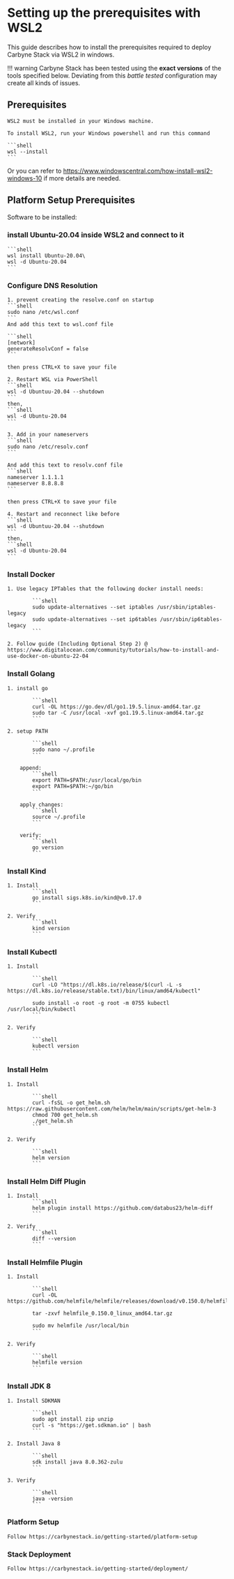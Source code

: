 # Setting up the prerequisites with WSL2

This guide describes how to install the prerequisites required to deploy
Carbyne Stack via WSL2 in windows.

!!! warning
    Carbyne Stack has been tested using the **exact versions** of the tools
    specified below. Deviating from this _battle tested_ configuration may
    create all kinds of issues.

## Prerequisites

    WSL2 must be installed in your Windows machine.

    To install WSL2, run your Windows powershell and run this command

    ```shell
    wsl --install
    ```

Or you can refer to https://www.windowscentral.com/how-install-wsl2-windows-10 if more details are needed.

## Platform Setup Prerequisites

Software to be installed:

### install Ubuntu-20.04 inside WSL2 and connect to it
    ```shell
    wsl install Ubuntu-20.04\
    wsl -d Ubuntu-20.04
    ```

### Configure DNS Resolution
    1. prevent creating the resolve.conf on startup
    ```shell
    sudo nano /etc/wsl.conf
    ```
    And add this text to wsl.conf file

    ```shell
    [network]
    generateResolvConf = false
    ```

    then press CTRL+X to save your file

    2. Restart WSL via PowerShell
    ```shell
    wsl -d Ubuntuu-20.04 --shutdown
    ```
    then,
    ```shell
    wsl -d Ubuntu-20.04
    ```

    3. Add in your nameservers
    ```shell
    sudo nano /etc/resolv.conf
    ```

    And add this text to resolv.conf file
    ```shell
    nameserver 1.1.1.1
    nameserver 8.8.8.8
    ```

    then press CTRL+X to save your file

    4. Restart and reconnect like before
    ```shell
    wsl -d Ubuntuu-20.04 --shutdown
    ```
    then,
    ```shell
    wsl -d Ubuntu-20.04
    ```

### Install Docker
    1. Use legacy IPTables that the following docker install needs:

            ```shell
            sudo update-alternatives --set iptables /usr/sbin/iptables-legacy
            sudo update-alternatives --set ip6tables /usr/sbin/ip6tables-legacy
            ``` 

    2. Follow guide (Including Optional Step 2) @ https://www.digitalocean.com/community/tutorials/how-to-install-and-use-docker-on-ubuntu-22-04

### Install Golang
    1. install go

            ```shell
            curl -OL https://go.dev/dl/go1.19.5.linux-amd64.tar.gz
            sudo tar -C /usr/local -xvf go1.19.5.linux-amd64.tar.gz
            ```

    2. setup PATH 

            ```shell
            sudo nano ~/.profile
            ```

        append: 
            ```shell
            export PATH=$PATH:/usr/local/go/bin
            export PATH=$PATH:~/go/bin
            ```

        apply changes:  
            ```shell
            source ~/.profile
            ```

        verify:
            ```shell
            go version
            ```

### Install Kind
    1. Install
            ```shell
            go install sigs.k8s.io/kind@v0.17.0
            ```

    2. Verify
            ```shell
            kind version
            ```

### Install Kubectl
    1. Install

            ```shell
            curl -LO "https://dl.k8s.io/release/$(curl -L -s https://dl.k8s.io/release/stable.txt)/bin/linux/amd64/kubectl"

            sudo install -o root -g root -m 0755 kubectl /usr/local/bin/kubectl
            ```

    2. Verify

            ```shell
            kubectl version
            ```

### Install Helm
    1. Install

            ```shell
            curl -fsSL -o get_helm.sh https://raw.githubusercontent.com/helm/helm/main/scripts/get-helm-3
            chmod 700 get_helm.sh
            ./get_helm.sh
            ```

    2. Verify

            ```shell
            helm version
            ```

### Install Helm Diff Plugin
    1. Install
            ```shell
            helm plugin install https://github.com/databus23/helm-diff
            ```

    2. Verify
            ```shell
            diff --version
            ```

### Install Helmfile Plugin
    1. Install

            ```shell
            curl -OL https://github.com/helmfile/helmfile/releases/download/v0.150.0/helmfile_0.150.0_linux_amd64.tar.gz

            tar -zxvf helmfile_0.150.0_linux_amd64.tar.gz

            sudo mv helmfile /usr/local/bin
            ```

    2. Verify

            ```shell
            helmfile version
            ```

### Install JDK 8

    1. Install SDKMAN

            ```shell
            sudo apt install zip unzip
            curl -s "https://get.sdkman.io" | bash
            ```

    2. Install Java 8

            ```shell
            sdk install java 8.0.362-zulu
            ```

    3. Verify

            ```shell
            java -version
            ```

### Platform Setup
    Follow https://carbynestack.io/getting-started/platform-setup

### Stack Deployment
    Follow https://carbynestack.io/getting-started/deployment/